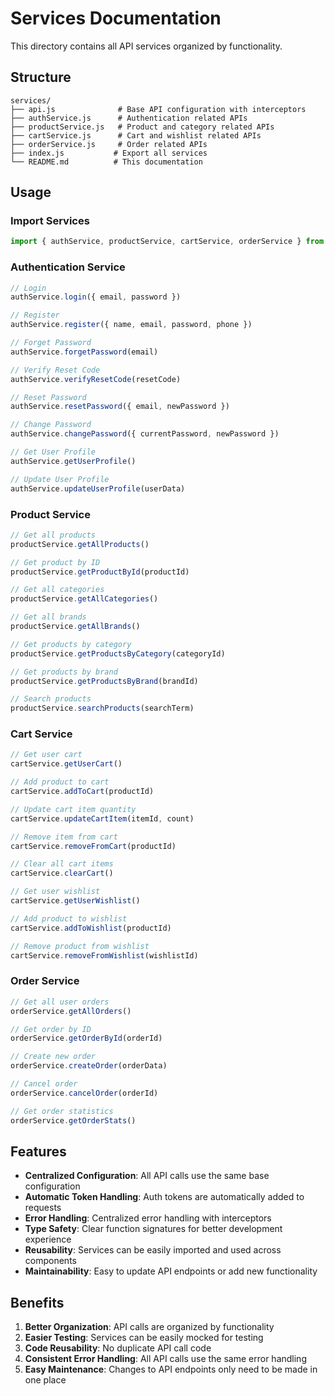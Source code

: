 # Services Documentation

This directory contains all API services organized by functionality.

## Structure

```
services/
├── api.js              # Base API configuration with interceptors
├── authService.js      # Authentication related APIs
├── productService.js   # Product and category related APIs
├── cartService.js      # Cart and wishlist related APIs
├── orderService.js     # Order related APIs
├── index.js           # Export all services
└── README.md          # This documentation
```

## Usage

### Import Services
```javascript
import { authService, productService, cartService, orderService } from '../services';
```

### Authentication Service
```javascript
// Login
authService.login({ email, password })

// Register
authService.register({ name, email, password, phone })

// Forget Password
authService.forgetPassword(email)

// Verify Reset Code
authService.verifyResetCode(resetCode)

// Reset Password
authService.resetPassword({ email, newPassword })

// Change Password
authService.changePassword({ currentPassword, newPassword })

// Get User Profile
authService.getUserProfile()

// Update User Profile
authService.updateUserProfile(userData)
```

### Product Service
```javascript
// Get all products
productService.getAllProducts()

// Get product by ID
productService.getProductById(productId)

// Get all categories
productService.getAllCategories()

// Get all brands
productService.getAllBrands()

// Get products by category
productService.getProductsByCategory(categoryId)

// Get products by brand
productService.getProductsByBrand(brandId)

// Search products
productService.searchProducts(searchTerm)
```

### Cart Service
```javascript
// Get user cart
cartService.getUserCart()

// Add product to cart
cartService.addToCart(productId)

// Update cart item quantity
cartService.updateCartItem(itemId, count)

// Remove item from cart
cartService.removeFromCart(productId)

// Clear all cart items
cartService.clearCart()

// Get user wishlist
cartService.getUserWishlist()

// Add product to wishlist
cartService.addToWishlist(productId)

// Remove product from wishlist
cartService.removeFromWishlist(wishlistId)
```

### Order Service
```javascript
// Get all user orders
orderService.getAllOrders()

// Get order by ID
orderService.getOrderById(orderId)

// Create new order
orderService.createOrder(orderData)

// Cancel order
orderService.cancelOrder(orderId)

// Get order statistics
orderService.getOrderStats()
```

## Features

- **Centralized Configuration**: All API calls use the same base configuration
- **Automatic Token Handling**: Auth tokens are automatically added to requests
- **Error Handling**: Centralized error handling with interceptors
- **Type Safety**: Clear function signatures for better development experience
- **Reusability**: Services can be easily imported and used across components
- **Maintainability**: Easy to update API endpoints or add new functionality

## Benefits

1. **Better Organization**: API calls are organized by functionality
2. **Easier Testing**: Services can be easily mocked for testing
3. **Code Reusability**: No duplicate API call code
4. **Consistent Error Handling**: All API calls use the same error handling
5. **Easy Maintenance**: Changes to API endpoints only need to be made in one place 